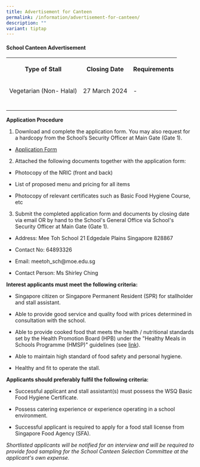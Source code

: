 ```yaml
---
title: Advertisement for Canteen
permalink: /information/advertisement-for-canteen/
description: ""
variant: tiptap
---
```

<h4>School Canteen Advertisement</h4><table><tbody><tr><th rowspan="1" colspan="1"><p>Type of Stall</p></th><th rowspan="1" colspan="1"><p>Closing Date</p></th><th rowspan="1" colspan="1"><p>Requirements</p></th></tr><tr><td rowspan="1" colspan="1"><p>Vegetarian (Non- Halal)</p></td><td rowspan="1" colspan="1"><p>27 March 2024</p></td><td rowspan="1" colspan="1"><p>-</p></td></tr><tr><td rowspan="1" colspan="1"><p></p></td><td rowspan="1" colspan="1"><p></p></td><td rowspan="1" colspan="1"><p></p></td></tr></tbody></table><p><strong>Application Procedure</strong></p><ol data-tight="true" class="tight"><li><p>Download and complete the application form. You may also request for a hardcopy from the School’s Security Officer at Main Gate (Gate 1).</p></li></ol><ul data-tight="true" class="tight"><li><p><a href="/files/Information/school%20canteen%20application%20form.pdf" rel="noopener noreferrer nofollow" target="_blank">Application Form</a></p></li></ul><ol start="2" data-tight="true" class="tight"><li><p>Attached the following documents together with the application form:</p></li></ol><ul data-tight="true" class="tight"><li><p>Photocopy of the NRIC (front and back)</p></li><li><p>List of proposed menu and pricing for all items</p></li><li><p>Photocopy of relevant certificates such as Basic Food Hygiene Course, etc</p></li></ul><ol start="3" data-tight="true" class="tight"><li><p>Submit the completed application form and documents by closing date via email OR by hand to the School's General Office via School's Security Officer at Main Gate (Gate 1).</p></li></ol><ul data-tight="true" class="tight"><li><p>Address: Mee Toh School 21 Edgedale Plains Singapore 828867</p></li><li><p>Contact No: 64893326</p></li><li><p>Email: meetoh_sch@moe.edu.sg</p></li><li><p>Contact Person: Ms Shirley Ching</p></li></ul><p><strong>Interest applicants must meet the following criteria:</strong></p><ul data-tight="true" class="tight"><li><p>Singapore citizen or Singapore Permanent Resident (SPR) for stallholder and stall assistant.</p></li><li><p>Able to provide good service and quality food with prices determined in consultation with the school.</p></li><li><p>Able to provide cooked food that meets the health / nutritional standards set by the Health Promotion Board (HPB) under the "Healthy Meals in Schools Programme (HMSP)" guidelines (see <a href="https://www.hpb.gov.sg/schools/school-programmes/healthy-meals-in-schools-programme" rel="noopener noreferrer nofollow" target="_blank">link</a>).</p></li><li><p>Able to maintain high standard of food safety and personal hygiene.</p></li><li><p>Healthy and fit to operate the stall.</p></li></ul><p><strong>Applicants should preferably fulfil the following criteria:</strong></p><ul data-tight="true" class="tight"><li><p>Successful applicant and stall assistant(s) must possess the WSQ Basic Food Hygiene Certificate.</p></li><li><p>Possess catering experience or experience operating in a school environment.</p></li><li><p>Successful applicant is required to apply for a food stall license from Singapore Food Agency (SFA).</p></li></ul><p><em>Shortlisted applicants will be notified for an interview and will be required to provide food sampling for the School Canteen Selection Committee at the applicant's own expense.</em></p>
